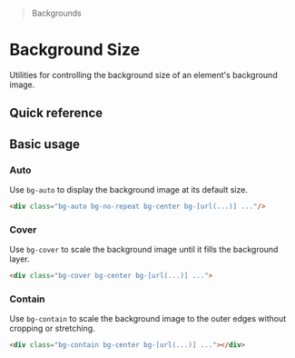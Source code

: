 > Backgrounds

# Background Size

Utilities for controlling the background size of an element's background image.

## Quick reference

<qr-table />

## Basic usage

### Auto

Use `bg-auto` to display the background image at its default size.

<example-container class="p-0! overflow-hidden ex-bg--striped">
  <div class="h-144 bg-auto bg-center bg-no-repeat bg-[url(../../images/20s-scientists.jpg)]"></div>
</example-container>

```html
<div class="bg-auto bg-no-repeat bg-center bg-[url(...)] ..."/>
```

### Cover
Use `bg-cover` to scale the background image until it fills the background layer.

<example-container class="p-0! overflow-hidden ex-bg--striped">
  <div class="h-144 bg-cover bg-center bg-no-repeat bg-[url(../../images/20s-scientists.jpg)]"></div>
</example-container>

```html
<div class="bg-cover bg-center bg-[url(...)] ...">
```

### Contain
Use `bg-contain` to scale the background image to the outer edges without cropping or stretching.

<example-container class="p-0! overflow-hidden ex-bg--striped">
  <div class="h-144 bg-auto bg-contain bg-no-repeat bg-[url(../../images/20s-scientists.jpg)]"></div>
</example-container>

```html
<div class="bg-contain bg-center bg-[url(...)] ..."></div>
```
